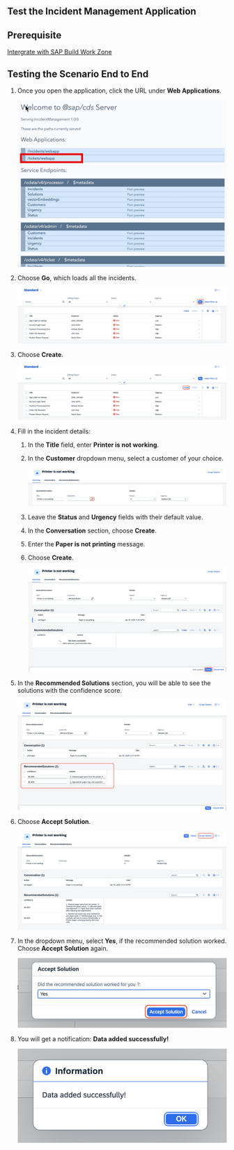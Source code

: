 ## Test the Incident Management Application

## Prerequisite

[Intergrate with SAP Build Work Zone](./integrate-workzone.md)

## Testing the Scenario End to End

1. Once you open the application, click the URL under **Web Applications**.

    ![webapp](../images/teste2e/open-webapp.png)

2. Choose **Go**, which loads all the incidents.

    ![testing](../images/teste2e/go.png)

3. Choose **Create**.

    ![testing](../images/teste2e/create.png)

4. Fill in the incident details:

    1. In the **Title** field, enter **Printer is not working**.
    
    2. In the **Customer** dropdown menu, select a customer of your choice.

        ![testing](../images/teste2e/valuehelp.png)

    3. Leave the **Status** and **Urgency** fields with their default value.

    4. In the **Conversation** section, choose **Create**.

    5. Enter the **Paper is not printing** message.

    6. Choose **Create**.

        ![testing](../images/teste2e/createinobject.png)

5. In the **Recommended Solutions** section, you will be able to see the solutions with the confidence score.

    ![testing](../images/teste2e/recommend.png)

6. Choose **Accept Solution**.

    ![testing](../images/teste2e/accept1.png)

7. In the dropdown menu, select **Yes**, if the recommended solution worked. Choose **Accept Solution** again.

    ![testing](../images/teste2e/accept2.png)

8. You will get a notification: **Data added successfully!**

    ![testing](../images/teste2e/data-saved.png)

